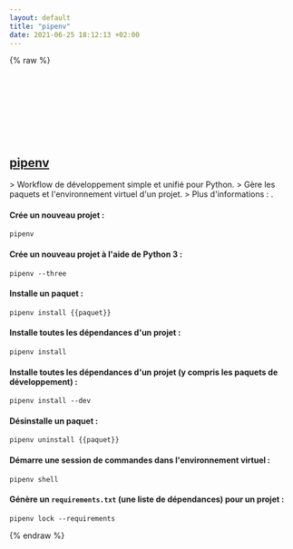 ```yaml
---
layout: default
title: "pipenv"
date: 2021-06-25 18:12:13 +02:00
---
```

{% raw %}
<h2 id="pipenv">
  <a href="/fr/common/pipenv.html">pipenv</a> <a href="#pipenv"><svg class="icon">
    <use href="/assets/images/unicode_sprite.svg#link" />
  </svg></a>
</h2>
> Workflow de développement simple et unifié pour Python.
> Gère les paquets et l'environnement virtuel d'un projet.
> Plus d'informations : <https://pypi.org/project/pipenv>.

#### Crée un nouveau projet :
```shell
pipenv
```
#### Crée un nouveau projet à l'aide de Python 3 :
```shell
pipenv --three
```
#### Installe un paquet :
```shell
pipenv install {{paquet}}
```
#### Installe toutes les dépendances d'un projet :
```shell
pipenv install
```
#### Installe toutes les dépendances d'un projet (y compris les paquets de développement) :
```shell
pipenv install --dev
```
#### Désinstalle un paquet :
```shell
pipenv uninstall {{paquet}}
```
#### Démarre une session de commandes dans l'environnement virtuel :
```shell
pipenv shell
```
#### Génère un `requirements.txt` (une liste de dépendances) pour un projet :
```shell
pipenv lock --requirements
```
{% endraw %}